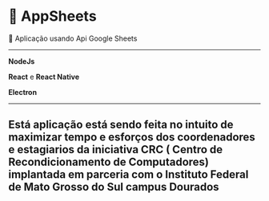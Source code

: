 # 🍃 AppSheets

👋 Aplicação usando Api Google Sheets

---

**NodeJs**

**React** e **React Native**

**Electron**

---

## Está aplicação está sendo feita no intuito de maximizar tempo e esforços dos coordenadores e estagiarios da iniciativa CRC ( Centro de Recondicionamento de Computadores) implantada em parceria com o Instituto Federal de Mato Grosso do Sul campus Dourados
